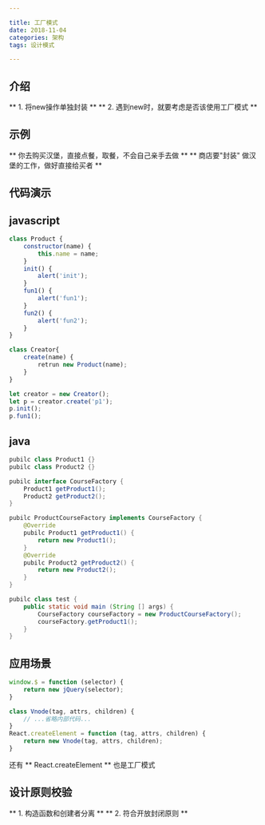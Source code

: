 ```yaml
---

title: 工厂模式
date: 2018-11-04
categories: 架构
tags: 设计模式

---
```


## 介绍
** 1.  将new操作单独封装 **
** 2.  遇到new时，就要考虑是否该使用工厂模式 **

## 示例
** 你去购买汉堡，直接点餐，取餐，不会自己亲手去做 **
** 商店要"封装" 做汉堡的工作，做好直接给买者 **

## 代码演示

## javascript
```javascript
class Product {
	constructor(name) {
		this.name = name;
	}
	init() {
		alert('init');
	}
	fun1() {
	 	alert('fun1');
	}
	fun2() {
		alert('fun2');
	}
}

class Creator{
	create(name) {
		retrun new Product(name);
	}
}

let creator = new Creator();
let p = creator.create('p1');
p.init();
p.fun1();
```

## java
```java
pubilc class Product1 {}
pubilc class Product2 {}

pubilc interface CourseFactory {
	Product1 getProduct1();
	Product2 getProduct2();
}

pubilc ProductCourseFactory implements CourseFactory {
	@Override
	pubilc Product1 getProduct1() {
		return new Product1();
	}
	@Override
	pubilc Product2 getProduct2() {
		return new Product2();
	}
}

pubilc class test {
	public static void main (String [] args) {
		CourseFactory courseFactory = new ProductCourseFactory();
		courseFactory.getProduct1();
	}
} 
```

## 应用场景
```javascript
window.$ = function (selector) {
	return new jQuery(selector);
}
```
```javascript
class Vnode(tag, attrs, children) {
	// ...省略内部代码...
}
React.createElement = function (tag, attrs, children) {
	return new Vnode(tag, attrs, children);
}
```
还有 ** React.createElement ** 也是工厂模式

## 设计原则校验
** 1.  构造函数和创建者分离 **
** 2.  符合开放封闭原则 **

